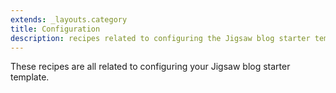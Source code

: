 ```yaml
---
extends: _layouts.category
title: Configuration
description: recipes related to configuring the Jigsaw blog starter template
---
```


These recipes are all related to configuring your Jigsaw blog starter template.
